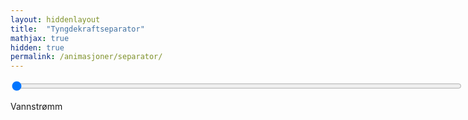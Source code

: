 ```yaml
---
layout: hiddenlayout
title:  "Tyngdekraftseparator"
mathjax: true
hidden: true
permalink: /animasjoner/separator/
---
```


<div style="text-align:center;">
    <script src="https://cdnjs.cloudflare.com/ajax/libs/p5.js/1.1.9/p5.js"></script>
    <script src="https://cdnjs.cloudflare.com/ajax/libs/p5.js/1.1.9/addons/p5.sound.min.js"></script>
    <script src="/assets/p5js/tyngdekraftseparator/partikkel.js"></script> 
    <script src="/assets/p5js/tyngdekraftseparator/sketch.js"></script> 
    <div id="canvasForHTML"></div>
</div>

<div class="slidecontainer">
  <input type="range" min="1" max="4" step ="0.001" value="1" class="slider" id="myRange"  style= "width: 720px">
</div>
 <p id = "slider-tekst-sudoku">Vannstrømm<span id="sudokuspan"></span></p>
<script src="/assets/p5js/tyngdekraftseparator/slider.js"></script> 


